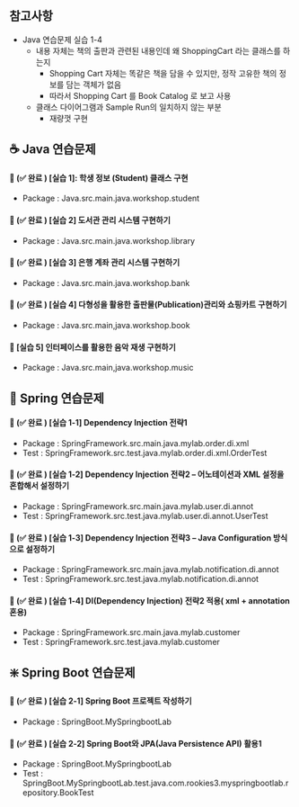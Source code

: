 ## 참고사항
- Java 연습문제 실습 1-4
  - 내용 자체는 책의 출판과 관련된 내용인데 왜 ShoppingCart 라는 클래스를 하는지
    - Shopping Cart 자체는 똑같은 책을 담을 수 있지만, 정작 고유한 책의 정보를 담는 객체가 없음
    - 따라서 Shopping Cart 를 Book Catalog 로 보고 사용
  - 클래스 다이어그램과 Sample Run의 일치하지 않는 부분
    - 재량껏 구현
## ☕ Java 연습문제
#### 📝 (✅ 완료 )  [실습 1]: 학생 정보 (Student) 클래스 구현 
- Package : Java.src.main.java.workshop.student
#### 📝 (✅ 완료 )  [실습 2] 도서관 관리 시스템 구현하기 
- Package : Java.src.main.java.workshop.library 
#### 📝 (✅ 완료 )  [실습 3] 은행 계좌 관리 시스템 구현하기 
- Package : Java.src.main.java.workshop.bank
#### 📝 (✅ 완료 )  [실습 4] 다형성을 활용한 출판물(Publication)관리와 쇼핑카트 구현하기
- Package : Java.src.main,java.workshop.book
#### 📝 [실습 5] 인터페이스를 활용한 음악 재생 구현하기
- Package : Java.src.main,java.workshop.music

## 🍃 Spring 연습문제
#### 📝 (✅ 완료 )  [실습 1-1] Dependency Injection 전략1 
- Package : SpringFramework.src.main.java.mylab.order.di.xml
- Test : SpringFramework.src.test.java.mylab.order.di.xml.OrderTest
#### 📝 (✅ 완료 )  [실습 1-2] Dependency Injection 전략2 – 어노테이션과 XML 설정을 혼합해서 설정하기 
- Package : SpringFramework.src.main.java.mylab.user.di.annot
- Test : SpringFramework.src.test.java.mylab.user.di.annot.UserTest
#### 📝 (✅ 완료 )  [실습 1-3] Dependency Injection 전략3 – Java Configuration 방식으로 설정하기 
- Package : SpringFramework.src.main.java.mylab.notification.di.annot
- Test : SpringFramework.src.test.java.mylab.notification.di.annot
#### 📝 (✅ 완료 ) [실습 1-4] DI(Dependency Injection) 전략2 적용( xml + annotation 혼용)
- Package : SpringFramework.src.main.java.mylab.customer
- Test : SpringFramework.src.test.java.mylab.customer


## ❇️ Spring Boot 연습문제
#### 📝 (✅ 완료 )  [실습 2-1] Spring Boot 프로젝트 작성하기 
- Package : SpringBoot.MySpringbootLab
#### 📝 (✅ 완료 )  [실습 2-2] Spring Boot와 JPA(Java Persistence API) 활용1 
- Package : SpringBoot.MySpringbootLab
- Test : SpringBoot.MySpringbootLab.test.java.com.rookies3.myspringbootlab.repository.BookTest